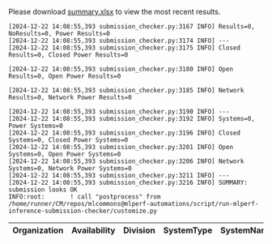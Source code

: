 Please download [summary.xlsx](summary.xlsx) to view the most recent results. 
 ```
[2024-12-22 14:08:55,393 submission_checker.py:3167 INFO] Results=0, NoResults=0, Power Results=0
[2024-12-22 14:08:55,393 submission_checker.py:3174 INFO] ---
[2024-12-22 14:08:55,393 submission_checker.py:3175 INFO] Closed Results=0, Closed Power Results=0

[2024-12-22 14:08:55,393 submission_checker.py:3180 INFO] Open Results=0, Open Power Results=0

[2024-12-22 14:08:55,393 submission_checker.py:3185 INFO] Network Results=0, Network Power Results=0

[2024-12-22 14:08:55,393 submission_checker.py:3190 INFO] ---
[2024-12-22 14:08:55,393 submission_checker.py:3192 INFO] Systems=0, Power Systems=0
[2024-12-22 14:08:55,393 submission_checker.py:3196 INFO] Closed Systems=0, Closed Power Systems=0
[2024-12-22 14:08:55,393 submission_checker.py:3201 INFO] Open Systems=0, Open Power Systems=0
[2024-12-22 14:08:55,393 submission_checker.py:3206 INFO] Network Systems=0, Network Power Systems=0
[2024-12-22 14:08:55,393 submission_checker.py:3211 INFO] ---
[2024-12-22 14:08:55,393 submission_checker.py:3216 INFO] SUMMARY: submission looks OK
INFO:root:       ! call "postprocess" from /home/runner/CM/repos/mlcommons@mlperf-automations/script/run-mlperf-inference-submission-checker/customize.py

```

| Organization   | Availability   | Division   | SystemType   | SystemName   | Platform   | Model   | MlperfModel   | Scenario   | Result   | Accuracy   | number_of_nodes   | host_processor_model_name   | host_processors_per_node   | host_processor_core_count   | accelerator_model_name   | accelerators_per_node   | Location   | framework   | operating_system   | notes   | compliance   | errors   | version   | inferred   | has_power   | Units   | weight_data_types   |
|----------------|----------------|------------|--------------|--------------|------------|---------|---------------|------------|----------|------------|-------------------|-----------------------------|----------------------------|-----------------------------|--------------------------|-------------------------|------------|-------------|--------------------|---------|--------------|----------|-----------|------------|-------------|---------|---------------------|